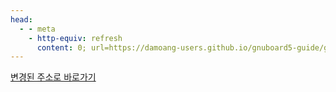 ```yaml
---
head:
  - - meta
    - http-equiv: refresh
      content: 0; url=https://damoang-users.github.io/gnuboard5-guide/gnuboard/tip.html
---
```


[변경된 주소로 바로가기](https://damoang-users.github.io/gnuboard5-guide/gnuboard/tip.html)
